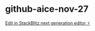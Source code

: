 # github-aice-nov-27

[Edit in StackBlitz next generation editor ⚡️](https://stackblitz.com/~/github.com/alaadin007/github-aice-nov-27)
